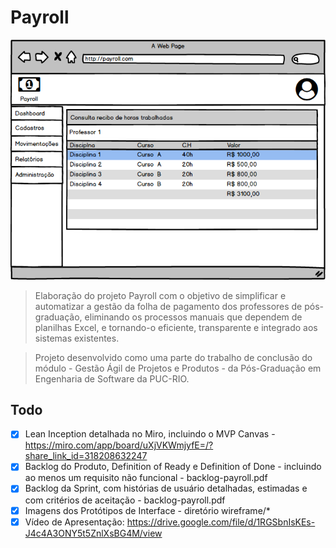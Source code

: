 # Payroll
<img src="wireframe/07.%20Consulta%20horas%20aula%20trabalhadas.png" alt="Wireframe Login">

> Elaboração do projeto Payroll com o objetivo de simplificar e automatizar a gestão da folha de pagamento dos professores de pós-graduação, eliminando os processos manuais que dependem de planilhas Excel, e tornando-o eficiente, transparente e integrado aos sistemas existentes.

> Projeto desenvolvido como uma parte do trabalho de conclusão do módulo - Gestão Ágil de Projetos e Produtos - da Pós-Graduação em Engenharia de Software da PUC-RIO. 

## Todo

- [x] Lean Inception detalhada no Miro, incluindo o MVP Canvas - https://miro.com/app/board/uXjVKWmjyfE=/?share_link_id=318208632247
- [x] ⁠Backlog do Produto, Definition of Ready e Definition of Done - incluindo ao menos um requisito não funcional - backlog-payroll.pdf
- [x] ⁠Backlog da Sprint, com histórias de usuário detalhadas, estimadas e com critérios de aceitação - backlog-payroll.pdf
- [x] Imagens dos Protótipos de Interface - diretório wireframe/*
- [x] Vídeo de Apresentação: https://drive.google.com/file/d/1RGSbnIsKEs-J4c4A3ONY5t5ZnlXsBG4M/view
